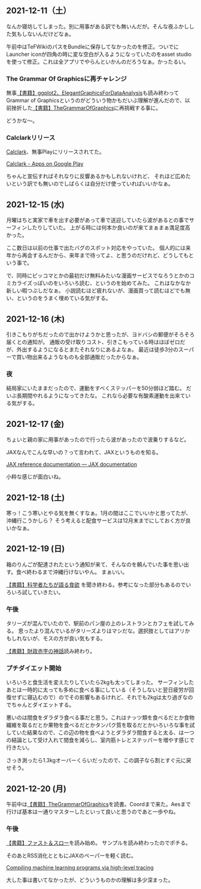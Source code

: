 ## 2021-12-11（土）

なんか寝坊してしまった。別に用事がある訳でも無いんだが。そんな夜ふかしした気もしないんだけどなぁ。

午前中はTeFWikiのパスをBundleに保存してなかったのを修正。ついでにLauncher iconが四角の時に変な空白が入るようになっていたのをasset studioを使って修正。これは全アプリでやらんといかんのだろうなぁ。かったるい。

### The Grammar Of Graphicsに再チャレンジ

無事[【書籍】ggplot2、ElegantGraphicsForDataAnalysis](【書籍】ggplot2、ElegantGraphicsForDataAnalysis.md)も読み終わってGrammar of Graphicsというのがどういう物かもだいぶ理解が進んだので、以前挫折した[【書籍】TheGrammarOfGraphics](【書籍】TheGrammarOfGraphics.md)に再挑戦する事に。

どうかな〜。

### Calclarkリリース

[Calclark](Calclark.md)、無事Playにリリースされてた。

[Calclark - Apps on Google Play](https://play.google.com/store/apps/details?id=io.github.karino2.calclark)

ちゃんと宣伝すればそれなりに反響あるかもしれないけれど、
それほど広めたいという訳でも無いのでしばらくは自分だけ使っていればいいかなぁ。

## 2021-12-15 (水)

月曜はちと実家で車を出す必要があって車で送迎していたら波があるとの事でサーフィンしたりしていた。
上がる時には何本か良いのが来てまぁまぁ満足度高かった。

ここ数日は以前の仕事で出たバグのスポット対応をやっていた。
個人的には来年から再会するんだから、来年まで待ってよ、と思うのだけれど、どうしてもという事で。

で、同時にピッコマとかの最初だけ無料みたいな漫画サービスでなろうとかのコミカライズっぽいのをいろいろ読む、というのを始めてみた。
これはなかなか新しい暇つぶしだなぁ。
小説読むほど疲れないが、漫画買って読むほどでも無い、というのをうまく埋めている気がする。

## 2021-12-16 (木)

引きこもりがちだったので出かけようかと思ったが、ヨドバシの郵便がそろそろ届くとの通知が。
通販の受け取りコスト、引きこもっている時はほぼゼロだが、外出するようになるとまたそれなりにあるよなぁ。
最近は徒歩3分のスーパーで買い物出来るようなものも全部通販だったからなぁ。

### 夜

結局家にいたままだったので、運動をすべくステッパーを50分弱ほど踏む。
だいぶ長期間やれるようになってきたな。
これなら必要な有酸素運動を出来ている気がする。

## 2021-12-17 (金)

ちょいと親の家に用事があったので行ったら波があったので波乗りするなど。

JAXなんでこんな早いの？って言われて、JAXというものを知る。

[JAX reference documentation — JAX documentation](https://jax.readthedocs.io/en/latest/index.html)

小粋な感じが面白いね。

## 2021-12-18 (土)

寒っ！こう寒いとやる気を無くすなぁ。1月の間はここでいいかと思ってたが、沖縄行こうかしら？
そう考えると配食サービスは12月末までにしておく方が良いかなぁ。


## 2021-12-19 (日)

箱のりんごが配達されたという通知が来て、そんなのを頼んでいた事を思い出す。食べ終わるまで沖縄行けないやん。
まぁいい。

[【書籍】科学者たちが語る食欲](【書籍】科学者たちが語る食欲.md) を聞き終わる。参考になった部分もあるのでいろいろ試していきたい。

### 午後

タリーズが混んでいたので、駅前のパン屋の上のレストランとカフェを試してみる。
思ったより混んでいるがタリーズよりはマシだな。選択肢としてはアリかもしれないが、モスの方が良い気もする。

[【書籍】財政赤字の神話](【書籍】財政赤字の神話.md)読み終わり。

### プチダイエット開始

いろいろと食生活を変えたりしていたら2kgも太ってしまった。
サーフィンしたあとは一時的に太っても多めに食べる事にしている（そうしないと翌日疲労が回復せずに寝込むので）のでその影響もあるけれど、それでも2kgは太り過ぎなのでちゃんとダイエットする。

悪いのは間食をダラダラ食べる事だと思う。これはナッツ類を食べるだとか食物繊維を取るだとか果物を食べるだとかタンパク質を取るだとかいろいろな事を試していた結果なので、この辺の物を食べようとダラダラ間食すると太る、は一つの結論として受け入れて間食を減らし、室内筋トレとステッパーを増やす感じで行きたい。

さっき測ったら1.3kgオーバーくらいだったので、この調子なら割とすぐ元に戻せそう。

## 2021-12-20 (月)

午前中は[【書籍】TheGrammarOfGraphics](【書籍】TheGrammarOfGraphics.md)を読書。Coordまで来た。Aesまで行けば基本は一通りマスターしたといって良いと思うのであと一歩やね。

### 午後

[【書籍】ファスト＆スロー](【書籍】ファスト＆スロー.md)を読み始め。
サンプルを読み終わったのでポチる。

そのあとRSS消化とともにJAXのペーパーを軽く読む。

[Compiling machine learning programs via high-level tracing](https://mlsys.org/Conferences/2019/doc/2018/146.pdf)

大した事は書いてなかったが、どういうものかの理解は多少深まった。